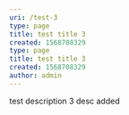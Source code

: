 ```yaml
---
uri: /test-3
type: page
title: test title 3
created: 1568708329
type: page
title: test title 3
created: 1568708329
author: admin
---
```


test description 3
desc added
